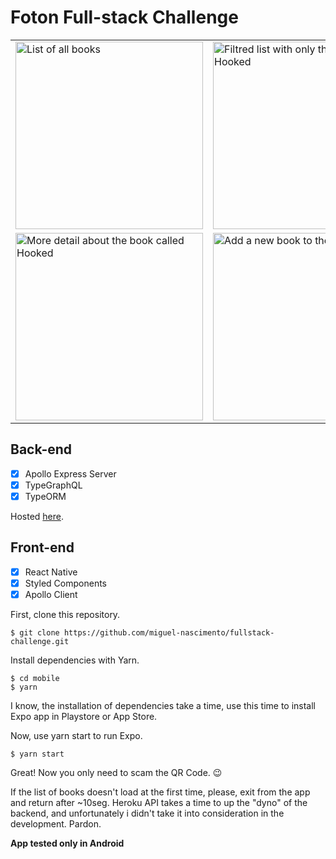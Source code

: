 # Foton Full-stack Challenge

<table align="center">
  <tr>
    <td> <img src="https://i.imgur.com/wwrDFDG.jpg" alt="List of all books" width="300"/> </td>
    <td> <img src="https://i.imgur.com/cubYmPm.jpg" alt="Filtred list with only the book called Hooked" width="300"/> </td>
   </tr> 
   <tr> 
      <td><img src="https://i.imgur.com/qtPMYeb.jpg" alt="More detail about the book called Hooked" width="300"/></td>
      <td><img src="https://i.imgur.com/zywfp6n.jpg" alt="Add a new book to the list" width="300"/></td>
  </tr>
</table>
  
  
  
  
## Back-end

- [x] Apollo Express Server
- [x] TypeGraphQL
- [x] TypeORM

Hosted [here](https://foton-challenge-backend.herokuapp.com/graphql).

## Front-end

- [x] React Native
- [x] Styled Components
- [x] Apollo Client

First, clone this repository.

```console
$ git clone https://github.com/miguel-nascimento/fullstack-challenge.git
```

Install dependencies with Yarn.

```console
$ cd mobile
$ yarn
```

I know, the installation of dependencies take a time, use this time to install Expo app in Playstore or App Store.

Now, use yarn start to run Expo.

```console
$ yarn start
```

Great! Now you only need to scam the QR Code. 😉

If the list of books doesn't load at the first time, please, exit from the app and return after ~10seg.
Heroku API takes a time to up the "dyno" of the backend, and unfortunately i didn't take it into consideration in the development.
Pardon.

**App tested only in Android**
